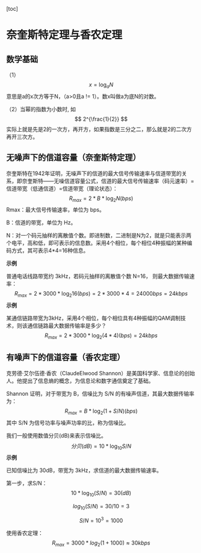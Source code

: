 [toc]

# 奈奎斯特定理与香农定理

## 数学基础

（1）
$$
x=\log_a N
$$
意思是a的x次方等于N，（a>0且a != 1）。数x叫做a为底N的对数。

（2）当幂的指数为小数时, 如
$$
2^{\frac{1}{2}}
$$
实际上就是先是2的一次方，再开方，如果指数是三分之二，那么就是2的二次方再开三次方。

## 无噪声下的信道容量（奈奎斯特定理）

奈奎斯特在1942年证明，无噪声下的信道的最大信号传输速率与信道带宽的关系，即奈奎斯特——无噪信道容量公式，信道的最大信号传输速率（码元速率）=信道带宽（低通信道）=信道带宽（理论状态）：
$$
R_{max}=2*B*\log_2 N(bps)
$$
Rmax：最大信号传输速率，单位为 bps。

B：信道的带宽，单位为 Hz。

N：对一个码元抽样的离散值个数。即进制数，二进制是N为2，就是只能表示两个电平，高和低，即可表示的信息数。采用4个相位，每个相位4种振幅的某种编码方式，其可表示4*4=16种信息。

 **示例**

普通电话线路带宽约 3kHz，若码元抽样的离散值个数 N=16， 则最大数据传输速率：
$$
R_{max}=2*3000*\log_2 16(bps)=2*3000*4=24000bps=24kbps
$$
 **示例**

某通信链路带宽为3kHz，采用4个相位，每个相位具有4种振幅的QAM调制技术，则该通信链路最大数据传输率是多少？
$$
R_{max}=2*3000*\log_2 (4*4)(bps)=24kbps
$$

## 有噪声下的信道容量（香农定理）

克劳德·艾尔伍德·香农（ClaudeElwood Shannon）是美国科学家、信息论的创始人。他提出了信息熵的概念，为信息论和数字通信奠定了基础。

Shannon 证明，对于带宽为 B，信噪比为 S/N 的有噪声信道，其最大数据传输率为：
$$
R_{max}=B*\log_2 (1+S/N)(bps)
$$
其中 S/N 为信号功率与噪声功率的比，称为信噪比。

我们一般使用数值分贝(dB)来表示信噪比。
$$
分贝(dB)=10*\log_{10} S/N
$$
 **示例**

已知信噪比为 30dB，带宽为 3kHz，求信道的最大数据传输速率。

第一步，求S/N：
$$
10*\log_{10} (S/N)=30(dB)
$$

$$
log_{10} (S/N)=30/10=3
$$

$$
S/N=10^{3}=1000
$$



使用香农定理：
$$
R_{max}=3000*log_{2}(1+1000)≈30kbps
$$
